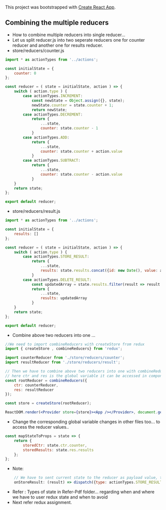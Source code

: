 This project was bootstrapped with [Create React App](https://github.com/facebookincubator/create-react-app).

## Combining the multiple reducers
* How to combine multiple reducers into single reducer...
* Let us split reducer.js into two seperate reducers one for counter reducer and another one for results reducer.
* store/reducers/counter.js

```jsx
import * as actionTypes from '../actions';

const initialState = {
    counter: 0
};

const reducer = ( state = initialState, action ) => {
    switch ( action.type ) {
        case actionTypes.INCREMENT:
            const newState = Object.assign({}, state);
            newState.counter = state.counter + 1;
            return newState;
        case actionTypes.DECREMENT:
            return {
                ...state,
                counter: state.counter - 1
            }
        case actionTypes.ADD:
            return {
                ...state,
                counter: state.counter + action.value
            }
        case actionTypes.SUBTRACT:
            return {
                ...state,
                counter: state.counter - action.value
            }
    }
    return state;
};

export default reducer;
```
* store/reducers/result.js
```jsx
import * as actionTypes from '../actions';

const initialState = {
    results: []
};

const reducer = ( state = initialState, action ) => {
    switch ( action.type ) {
        case actionTypes.STORE_RESULT:
            return {
                ...state,
                results: state.results.concat({id: new Date(), value: action.result})
            }
        case actionTypes.DELETE_RESULT:
            const updatedArray = state.results.filter(result => result.id !== action.resultElId);
            return {
                ...state,
                results: updatedArray
            }
    }
    return state;
};

export default reducer;
```

* Combine above two reducers into one ...
```jsx
//We need to import combineReducers with createStore from redux
import { createStore , combineReducers} from 'redux';

import counterReducer from './store/reducers/counter';
import resultReducer from './store/reducers/result';

// Then we have to combine above two reducers into one with combineReducers
// here ctr and res is the global variable it can be accessed in component and containers, this global variable can't be accessed inside reducer.
const rootReducer = combineReducers({
    ctr: counterReducer,
    res: resultReducer
});

const store = createStore(rootReducer);

ReactDOM.render(<Provider store={store}><App /></Provider>, document.getElementById('root'));
```

* Change the corresponding global variable changes in other files too... to access the reducer values..
```jsx
const mapStateToProps = state => {
    return {
        storedCtr: state.ctr.counter,
        storedResults: state.res.results
    };
};
```

* Note:
```jsx
    // We have to sent current state to the reducer as payload value, this reducers don't have access to global variables...
    onStoreResult: (result) => dispatch({type: actionTypes.STORE_RESULT, result: result})
```
* Refer : Types of state in Refer-Pdf folder... regarding when and where we have to user redux state and when to avoid
* Next refer redux assignment.







